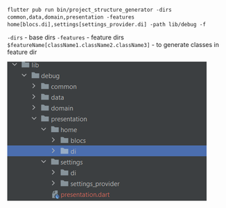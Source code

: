 

`
flutter pub run bin/project_structure_generator -dirs common,data,domain,presentation -features home[blocs.di],settings[settings_provider.di] -path lib/debug -f
`

`-dirs` - base dirs
`-features` - feature dirs
`$featureName[className1.className2.className3]` - to generate classes in feature dir

![Alt Text](./screenshots/img.png)
